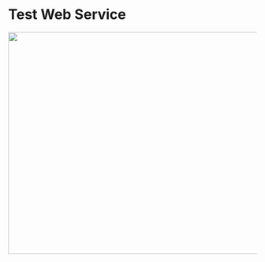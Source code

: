 Test Web Service
=========

<img src="../master/img/funcional_diagram.png" width="550" height="450">

